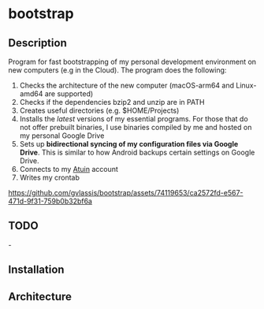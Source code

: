 # bootstrap

## Description

Program for fast bootstrapping of my personal development environment on new computers (e.g in the Cloud). The program does the following:

1. Checks the architecture of the new computer (macOS-arm64 and Linux-amd64 are supported)
1. Checks if the dependencies bzip2 and unzip are in PATH
1. Creates useful directories (e.g. $HOME/Projects)
1. Installs the *latest* versions of my essential programs. For those that do not offer prebuilt binaries, I use binaries compiled by me and hosted on my personal Google Drive
1. Sets up **bidirectional syncing of my configuration files via Google Drive**. This is similar to how Android backups certain settings on Google Drive.
1. Connects to my [Atuin](https://github.com/atuinsh/atuin) account
1. Writes my crontab

https://github.com/gvlassis/bootstrap/assets/74119653/ca2572fd-e567-471d-9f31-759b0b32bf6a

## TODO
\-

## Installation


## Architecture
